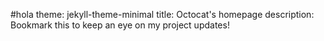 #hola
theme: jekyll-theme-minimal
title: Octocat's homepage
description: Bookmark this to keep an eye on my project updates!
